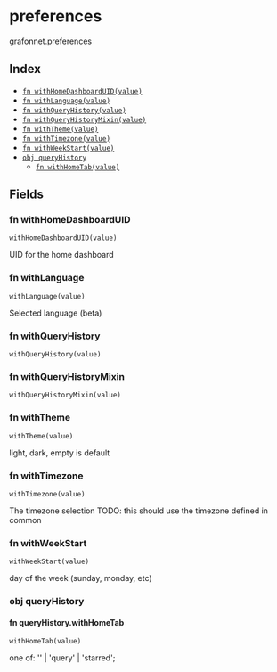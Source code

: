 # preferences

grafonnet.preferences

## Index

* [`fn withHomeDashboardUID(value)`](#fn-withhomedashboarduid)
* [`fn withLanguage(value)`](#fn-withlanguage)
* [`fn withQueryHistory(value)`](#fn-withqueryhistory)
* [`fn withQueryHistoryMixin(value)`](#fn-withqueryhistorymixin)
* [`fn withTheme(value)`](#fn-withtheme)
* [`fn withTimezone(value)`](#fn-withtimezone)
* [`fn withWeekStart(value)`](#fn-withweekstart)
* [`obj queryHistory`](#obj-queryhistory)
  * [`fn withHomeTab(value)`](#fn-queryhistorywithhometab)

## Fields

### fn withHomeDashboardUID

```jsonnet
withHomeDashboardUID(value)
```

UID for the home dashboard

### fn withLanguage

```jsonnet
withLanguage(value)
```

Selected language (beta)

### fn withQueryHistory

```jsonnet
withQueryHistory(value)
```



### fn withQueryHistoryMixin

```jsonnet
withQueryHistoryMixin(value)
```



### fn withTheme

```jsonnet
withTheme(value)
```

light, dark, empty is default

### fn withTimezone

```jsonnet
withTimezone(value)
```

The timezone selection
TODO: this should use the timezone defined in common

### fn withWeekStart

```jsonnet
withWeekStart(value)
```

day of the week (sunday, monday, etc)

### obj queryHistory


#### fn queryHistory.withHomeTab

```jsonnet
withHomeTab(value)
```

one of: '' | 'query' | 'starred';
